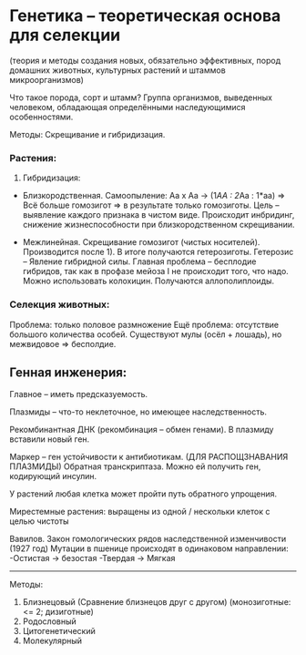 # Генетика – теоретическая основа для селекции 
(теория и методы создания новых, обязательно эффективных, пород домашних животных, культурных растений и штаммов микроорганизмов)

Что такое порода, сорт и штамм? Группа организмов, выведенных человеком, обладающая определёнными наследующимися особенностями.

Методы: Скрещивание и гибридизация.

### Растения:
1.	Гибридизация:
- Близкородственная. Самоопыление: Aa x Aa -> (1*AA : 2*Aa : 1*aa) => Всё больше гомозигот => в результате только гомозиготы. Цель – выявление каждого признака в чистом виде.
Происходит инбридинг, снижение жизнеспособности при близкородственном скрещивании.

- Межлинейная. Скрещивание гомозигот (чистых носителей). Производится после 1). В итоге получаются гетерозиготы.
Гетерозис – Явление гибридной силы. Главная проблема – бесплодие гибридов, так как в профазе мейоза I не происходит того, что надо. Можно использовать колохицин. Получаются аллополиплоиды. 


### Селекция животных:

Проблема: только половое размножение
Ещё проблема: отсутствие большого количества особей.
Существуют мулы (осёл + лошадь), но межвидовое => бесполдие.

## Генная инженерия:

Главное – иметь предсказуемость.

Плазмиды – что-то неклеточное, но имеющее наследственность.

Рекомбинантная ДНК (рекомбинация – обмен генами). В плазмиду вставили новый ген.

Маркер – ген устойчивости к антибиотикам. (ДЛЯ РАСПОЩЗНАВАНИЯ ПЛАЗМИДЫ)
Обратная транскриптаза. Можно ей получить ген, кодирующий инсулин.

У растений любая клетка может пройти путь обратного упрощения.

Мирестемные растения: выращены из одной / нескольки клеток с целью чистоты

Вавилов. Закон гомологических рядов наследственной изменчивости (1927 год)
Мутации в пшенице происходят в одинаковом направлении:
 -Остистая -> безостая
 -Твердая -> Мягкая

___

Методы: 
1)	 Близнецовый (Сравнение близнецов друг с другом) (монозиготные: <= 2; дизиготные)
2)	 Родословный
3)	 Цитогенетический
4)	 Молекулярный
